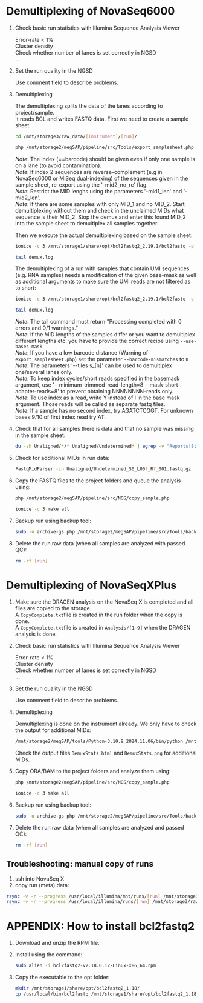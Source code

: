 # Demultiplexing of NovaSeq6000

1. Check basic run statistics with Illumina Sequence Analysis Viewer

    Error-rate < 1%  
    Cluster density  
    Check whether number of lanes is set correctly in NGSD  
    ...  

2. Set the run quality in the NGSD 

	Use comment field to describe problems.

3. Demultiplexing

	The demultiplexing splits the data of the lanes according to project/sample.  
	It reads BCL and writes FASTQ data.
	First we need to create a sample sheet:
	``` bash
	cd /mnt/storage3/raw_data/[instrument]/[run]/
	```
	```bash
	php /mnt/storage2/megSAP/pipeline/src/Tools/export_samplesheet.php -out SampleSheet_bcl2fastq.csv -run [ngsd_run_name]
	```	
	*Note*: The index (==barcode) should be given even if only one sample is on a lane (to avoid contamination).  
	*Note*: If index 2 sequences are reverse-complement (e.g in NovaSeq6000 or MiSeq dual-indexing) of the sequences given in the sample sheet, re-export using the '-mid2_no_rc' flag.  
	*Note*: Restrict the MID lenghs using the parameters '-mid1_len' and '-mid2_len'.      
	*Note*: If there are some samples with only MID_1 and no MID_2. Start demultiplexing without them and check in the unclaimed MIDs what sequence is their MID_2. Stop the demux and enter this found MID_2 into the sample sheet to demultiplex all samples together.
	
	Then we execute the actual demultiplexing based on the sample sheet:
	```bash
	ionice -c 3 /mnt/storage1/share/opt/bcl2fastq2_2.19.1/bcl2fastq -o Unaligned -p 10 --sample-sheet SampleSheet_bcl2fastq.csv --barcode-mismatches 1 >demux.log 2>&1
	```
	```bash
	tail demux.log
	```
 	The demultiplexing of a run with samples that contain UMI sequences (e.g. RNA samples) needs a modification of the given base-mask as well as additional arguments to make sure  the UMI reads are not filtered as to short:
	```bash
  	ionice -c 3 /mnt/storage1/share/opt/bcl2fastq2_2.19.1/bcl2fastq -o Unaligned -p 10 --sample-sheet SampleSheet_bcl2fastq.csv --barcode-mismatches 1 --use-bases-mask Y105,I8Y11,I8,Y105 --mask-short-adapter-reads 0 --minimum-trimmed-read-length=8  > demux.log 2>&1
   	``` 
	```bash
	tail demux.log
	```
 
	*Note*: The tail command must return "Processing completed with 0 errors and 0/1 warnings."  
	*Note*: If the MID lengths of the samples differ or you want to demultiplex different lengths etc. you have to provide the correct recipe using `--use-bases-mask`   
	*Note*: If you have a low barcode distance (Warning of `export_samplesheet.php`) set the parameter `--barcode-mismatches` to `0`   
	*Note*: The parameters '--tiles s_[n]' can be used to demultiplex one/several lanes only.  
	*Note*: To keep index cycles/short reads specified in the basemask argument, use '--minimum-trimmed-read-length=8 --mask-short-adapter-reads=8' to prevent obtaining NNNNNNNN-reads only.  
	*Note*: To use index as a read, write Y instead of I in the base mask argument. Those reads will be called as separate fastq files.  
	*Note*: If a sample has no second index, try AGATCTCGGT. For unknown bases 9/10 of first index read try AT.

	
4. Check that for all samples there is data and that no sample was missing in the sample sheet:
	```bash
	du -sh Unaligned/*/* Unaligned/Undetermined* | egrep -v "Reports|Stats"
	```

5. Check for additional MIDs in run data:
	```bash
	FastqMidParser -in Unaligned/Undetermined_S0_L00?_R?_001.fastq.gz
	```
6. Copy the FASTQ files to the project folders and queue the analysis using:
	```bash
	php /mnt/storage2/megSAP/pipeline/src/NGS/copy_sample.php
	```
	```bash
	ionice -c 3 make all
	```

7. Backup run using backup tool:
	```bash
	sudo -u archive-gs php /mnt/storage2/megSAP/pipeline/src/Tools/backup_queue.php -mode run -in [run] -email [email]
	```

8. Delete the run raw data (when all samples are analyzed with passed QC):
	```bash
	rm -rf [run]
	```

# Demultiplexing of NovaSeqXPlus
1. Make sure the DRAGEN analysis on the NovaSeq X is completed and all files are copied to the storage.   
	A `CopyComplete.txt`file is created in the run folder when the copy is done.    
	A `CopyComplete.txt`file is created in `Analysis/[1-9]` when the DRAGEN analysis is done.   

2. Check basic run statistics with Illumina Sequence Analysis Viewer

    Error-rate < 1%  
    Cluster density  
    Check whether number of lanes is set correctly in NGSD  
    ...  

3. Set the run quality in the NGSD 

	Use comment field to describe problems.

4. Demultiplexing

	Demultiplexing is done on the instrument already. We only have to check the output for additional MIDs:
	
	```bash
	/mnt/storage2/megSAP/tools/Python-3.10.9_2024.11.06/bin/python /mnt/storage2/megSAP/pipeline/src/Tools/extract_demux_stats.py
	```
	Check the output files `DemuxStats.html` and `DemuxStats.png` for additional MIDs.

5. Copy ORA/BAM to the project folders and analyze them using:
	```bash
	php /mnt/storage2/megSAP/pipeline/src/NGS/copy_sample.php
	```
	```bash
	ionice -c 3 make all
	```

6. Backup run using backup tool:
	```bash
	sudo -u archive-gs php /mnt/storage2/megSAP/pipeline/src/Tools/backup_queue.php -mode run -in [run] -email [email]
	```

7. Delete the run raw data (when all samples are analyzed and passed QC):
	```bash
	rm -rf [run]
	```

## Troubleshooting: manual copy of runs
1. ssh into NovaSeq X
2. copy run (meta) data:
```bash
rsync -v -r --progress /usr/local/illumina/mnt/runs/[run] /mnt/storage3/raw_data/LUNA/ # data      (no '/' at the end of [run])
rsync -v -r --progress /usr/local/illumina/runs/[run] /mnt/storage3/raw_data/LUNA/     # meta data (no '/' at the end of [run])
```  

# APPENDIX: How to install bcl2fastq2

1. Download and unzip the RPM file.

2. Install using the command:
	```bash
	sudo alien -i bcl2fastq2-v2.18.0.12-Linux-x86_64.rpm
	```

3. Copy the executable to the opt folder:
	```bash
	mkdir /mnt/storage1/share/opt/bcl2fastq2_1.18/
	cp /usr/local/bin/bcl2fastq /mnt/storage1/share/opt/bcl2fastq2_1.18/
	```
